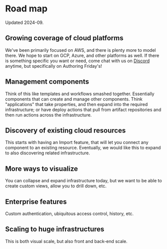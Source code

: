 # Road map

Updated 2024-09.

## Growing coverage of cloud platforms

We've been primarily focused on AWS, and there is plenty more to model there.
We hope to start on GCP, Azure, and other platforms as well. If there is
something specific you want or need, come chat with us on
[Discord](https://discord.com/invite/q6H2ZyFh) anytime, but specifically
on Authoring Friday's!

## Management components

Think of this like templates and workflows smashed together. Essentially
components that can create and manage other components. Think "applications"
that take properties, and then expand into the required infrastructure; or have
deploy actions that pull from artifact repositories and then run actions across
the infrastructure.

## Discovery of existing cloud resources

This starts with having an Import feature, that will let you connect any
component to an existing resource. Eventually, we would like this to expand
to also discovering related infrastructure.

## More ways to visualize

You can collapse and expand infrastructure today, but we want to be able to
create custom views, allow you to drill down, etc.

## Enterprise features

Custom authentication, ubiquitous access control, history, etc.

## Scaling to huge infrastructures

This is both visual scale, but also front and back-end scale.
